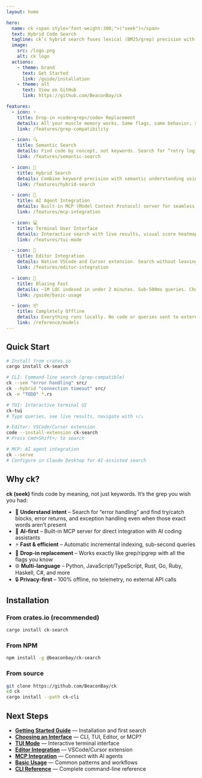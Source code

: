 ```yaml
---
layout: home

hero:
  name: ck <span style="font-weight:300;">("seek")</span>
  text: Hybrid Code Search
  tagline: ck’s hybrid search fuses lexical (BM25/grep) precision with embedding-based recall and re-ranks both, so you find the right code even when the exact keywords aren’t there.
  image:
    src: /logo.png
    alt: ck logo
  actions:
    - theme: brand
      text: Get Started
      link: /guide/installation
    - theme: alt
      text: View on GitHub
      link: https://github.com/BeaconBay/ck

features:
  - icon: ⚡
    title: Drop-in <code>grep</code> Replacement
    details: All your muscle memory works. Same flags, same behavior, same output format — plus semantic understanding when you need it
    link: /features/grep-compatibility

  - icon: 🔍
    title: Semantic Search
    details: Find code by concept, not keywords. Search for “retry logic” and find backoff, circuit breakers, and related patterns even without exact matches
    link: /features/semantic-search

  - icon: 🎯
    title: Hybrid Search
    details: Combine keyword precision with semantic understanding using Reciprocal Rank Fusion for best-of-both-worlds search results
    link: /features/hybrid-search

  - icon: 🤖
    title: AI Agent Integration
    details: Built-in MCP (Model Context Protocol) server for seamless integration with Claude Desktop, Cursor, and any MCP-compatible AI client
    link: /features/mcp-integration

  - icon: 💻
    title: Terminal User Interface
    details: Interactive search with live results, visual score heatmaps, and keyboard-driven navigation. Explore code with TUI mode for instant feedback
    link: /features/tui-mode

  - icon: 🔌
    title: Editor Integration
    details: Native VSCode and Cursor extension. Search without leaving your editor with inline results, instant navigation, and live updates
    link: /features/editor-integration

  - icon: 🚀
    title: Blazing Fast
    details: ~1M LOC indexed in under 2 minutes. Sub-500ms queries. Chunk-level incremental indexing only re-embeds what changed
    link: /guide/basic-usage

  - icon: 📦
    title: Completely Offline
    details: Everything runs locally. No code or queries sent to external services. Embedding model downloaded once and cached locally
    link: /reference/models
---
```


## Quick Start

```bash
# Install from crates.io
cargo install ck-search

# CLI: Command-line search (grep-compatible)
ck --sem "error handling" src/
ck --hybrid "connection timeout" src/
ck -n "TODO" *.rs

# TUI: Interactive terminal UI
ck-tui
# Type queries, see live results, navigate with ↑/↓

# Editor: VSCode/Cursor extension
code --install-extension ck-search
# Press Cmd+Shift+; to search

# MCP: AI agent integration
ck --serve
# Configure in Claude Desktop for AI-assisted search
```

## Why ck?

**ck (seek)** finds code by meaning, not just keywords. It’s the grep you wish you had:

- 🎯 **Understand intent** – Search for “error handling” and find try/catch blocks, error returns, and exception handling even when those exact words aren’t present
- 🤖 **AI-first** – Built-in MCP server for direct integration with AI coding assistants
- ⚡ **Fast & efficient** – Automatic incremental indexing, sub-second queries
- 🔧 **Drop-in replacement** – Works exactly like grep/ripgrep with all the flags you know
- 🌐 **Multi-language** – Python, JavaScript/TypeScript, Rust, Go, Ruby, Haskell, C#, and more
- 🔒 **Privacy-first** – 100% offline, no telemetry, no external API calls

## Installation

### From crates.io (recommended)
```bash
cargo install ck-search
```

### From NPM
```bash
npm install -g @beaconbay/ck-search
```

### From source
```bash
git clone https://github.com/BeaconBay/ck
cd ck
cargo install --path ck-cli
```

## Next Steps

<div class="vp-doc">

- [**Getting Started Guide**](/guide/installation) — Installation and first search
- [**Choosing an Interface**](/guide/choosing-interface) — CLI, TUI, Editor, or MCP?
- [**TUI Mode**](/features/tui-mode) — Interactive terminal interface
- [**Editor Integration**](/features/editor-integration) — VSCode/Cursor extension
- [**MCP Integration**](/features/mcp-integration) — Connect with AI agents
- [**Basic Usage**](/guide/basic-usage) — Common patterns and workflows
- [**CLI Reference**](/reference/cli) — Complete command-line reference

</div>
